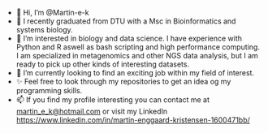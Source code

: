 - 👋 Hi, I’m @Martin-e-k
- 🌱 I recently graduated from DTU with a Msc in Bioinformatics and systems biology.
- 💞️ I’m interested in biology and data science. I have experience with Python and R aswell as bash scripting and high performance computing. I am specialized in metagenomics and other NGS data analysis, but I am ready to pick up other kinds of interesting datasets.
- 👀 I’m currently looking to find an exciting job within my field of interest. 
- ✨ Feel free to look through my repositories to get an idea og my programming skills.
- 📫 If you find my profile interesting you can contact me at martin_e_k@hotmail.com or visit my LinkedIn https://www.linkedin.com/in/martin-enggaard-kristensen-1600471bb/



<!---
Martin-e-k/Martin-e-k is a ✨ special ✨ repository because its `README.md` (this file) appears on your GitHub profile.
You can click the Preview link to take a look at your changes.
--->
